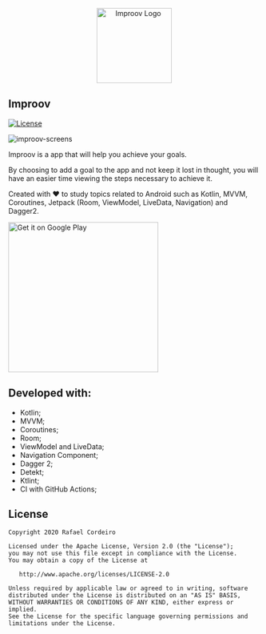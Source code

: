 <p align="center">
	<img
		alt="Improov Logo"
	    src="https://user-images.githubusercontent.com/9745110/89645255-c6799080-d88f-11ea-9726-7f78f7e29925.png"
	    width="150">
</p>

Improov  
---------
 [![License](https://img.shields.io/badge/License-Apache%202.0-blue.svg)](https://opensource.org/licenses/Apache-2.0) 
  
![improov-screens](https://user-images.githubusercontent.com/9745110/89603551-c9e52b80-d83f-11ea-86a3-87fb02210497.png)

Improov is a app that will help you achieve your goals.

By choosing to add a goal to the app and not keep it lost in thought, you will have an easier time viewing the steps necessary to achieve it.

Created with ❤️ to study topics related to Android such as Kotlin, MVVM, Coroutines, Jetpack (Room, ViewModel, LiveData, Navigation) and Dagger2.

<a href="https://play.google.com/store/apps/details?id=com.rafaelfelipeac.improov">
    <img 
        alt="Get it on Google Play" 
        src="https://user-images.githubusercontent.com/9745110/89697876-99ab9480-d8f4-11ea-869d-32131a31ab96.png" 
        width="300">
</a>  
 
Developed with:  
------- 
- Kotlin;  
- MVVM;
- Coroutines;
- Room;
- ViewModel and LiveData;
- Navigation Component;
- Dagger 2;
- Detekt;
- Ktlint;
- CI with GitHub Actions;    
    
License  
--------  
  
    Copyright 2020 Rafael Cordeiro  
  
    Licensed under the Apache License, Version 2.0 (the "License");  
    you may not use this file except in compliance with the License.  
    You may obtain a copy of the License at  
  
       http://www.apache.org/licenses/LICENSE-2.0  
  
    Unless required by applicable law or agreed to in writing, software  
    distributed under the License is distributed on an "AS IS" BASIS,  
    WITHOUT WARRANTIES OR CONDITIONS OF ANY KIND, either express or implied.  
    See the License for the specific language governing permissions and  
    limitations under the License.